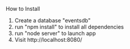 How to Install

1. Create a database "eventsdb"
2. run "npm install" to install all dependencies
2. run "node server" to launch app
3. Visit http://localhost:8080/
